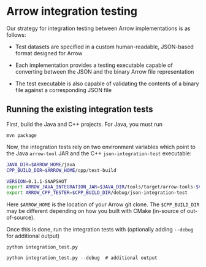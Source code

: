 <!---
  Licensed under the Apache License, Version 2.0 (the "License");
  you may not use this file except in compliance with the License.
  You may obtain a copy of the License at

   http://www.apache.org/licenses/LICENSE-2.0

  Unless required by applicable law or agreed to in writing, software
  distributed under the License is distributed on an "AS IS" BASIS,
  WITHOUT WARRANTIES OR CONDITIONS OF ANY KIND, either express or implied.
  See the License for the specific language governing permissions and
  limitations under the License. See accompanying LICENSE file.
-->

# Arrow integration testing

Our strategy for integration testing between Arrow implementations is as follows:

* Test datasets are specified in a custom human-readable, JSON-based format
  designed for Arrow

* Each implementation provides a testing executable capable of converting
  between the JSON and the binary Arrow file representation

* The test executable is also capable of validating the contents of a binary
  file against a corresponding JSON file

## Running the existing integration tests

First, build the Java and C++ projects. For Java, you must run

```
mvn package
```

Now, the integration tests rely on two environment variables which point to the
Java `arrow-tool` JAR and the C++ `json-integration-test` executable:

```bash
JAVA_DIR=$ARROW_HOME/java
CPP_BUILD_DIR=$ARROW_HOME/cpp/test-build

VERSION=0.1.1-SNAPSHOT
export ARROW_JAVA_INTEGRATION_JAR=$JAVA_DIR/tools/target/arrow-tools-$VERSION-jar-with-dependencies.jar
export ARROW_CPP_TESTER=$CPP_BUILD_DIR/debug/json-integration-test
```

Here `$ARROW_HOME` is the location of your Arrow git clone. The
`$CPP_BUILD_DIR` may be different depending on how you built with CMake
(in-source of out-of-source).

Once this is done, run the integration tests with (optionally adding `--debug`
for additional output)

```
python integration_test.py

python integration_test.py --debug  # additional output
```
